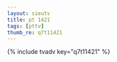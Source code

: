 ```yaml
--- 
layout: sieutv
title: pt 1421
tags: [pttv]
thumb_re: q7t11421
---
```

{% include tvadv key="q7t11421" %} 
